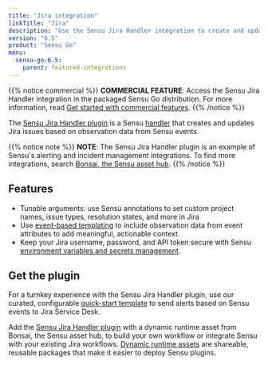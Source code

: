 ```yaml
---
title: "Jira integration"
linkTitle: "Jira"
description: "Use the Sensu Jira Handler integration to create and update Jira issues based on data from Sensu observability events."
version: "6.5"
product: "Sensu Go"
menu: 
  sensu-go-6.5:
    parent: featured-integrations
---
```


{{% notice commercial %}}
**COMMERCIAL FEATURE**: Access the Sensu Jira Handler integration in the packaged Sensu Go distribution.
For more information, read [Get started with commercial features](../../../commercial/).
{{% /notice %}}

The [Sensu Jira Handler plugin][4] is a Sensu [handler][1] that creates and updates Jira issues based on observation data from Sensu events.

{{% notice note %}}
**NOTE**: The Sensu Jira Handler plugin is an example of Sensu's alerting and incident management integrations.
To find more integrations, search [Bonsai, the Sensu asset hub](https://bonsai.sensu.io/).
{{% /notice %}}

## Features

- Tunable arguments: use Sensu annotations to set custom project names, issue types, resolution states, and more in Jira
- Use [event-based templating][2] to include observation data from event attributes to add meaningful, actionable context.
- Keep your Jira username, password, and API token secure with Sensu [environment variables and secrets management][7].

## Get the plugin

For a turnkey experience with the Sensu Jira Handler plugin, use our curated, configurable [quick-start template][3] to send alerts based on Sensu events to Jira Service Desk.

Add the [Sensu Jira Handler plugin][4] with a dynamic runtime asset from Bonsai, the Sensu asset hub, to build your own workflow or integrate Sensu with your existing Jira workflows.
[Dynamic runtime assets][5] are shareable, reusable packages that make it easier to deploy Sensu plugins.


[1]: ../../../observability-pipeline/observe-process/handlers/
[2]: ../../../observability-pipeline/observe-process/handler-templates/
[3]: https://github.com/sensu/catalog/blob/docs-archive/integrations/jira/jira-servicedesk.yaml
[4]: https://bonsai.sensu.io/assets/sensu/sensu-jira-handler
[5]: ../../assets/
[7]: ../../../operations/manage-secrets/
